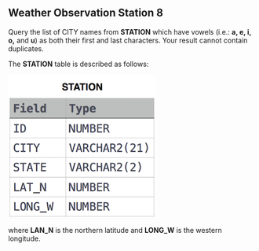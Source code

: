 ## Weather Observation Station 8   

Query the list of CITY names from **STATION** which have vowels (i.e.: **a, e, i, o,** and **u**) as both their first and  last characters. Your result cannot contain duplicates.  

The **STATION** table is described as follows:   

![This is a alt text.](/MySQL/Basic_Select/Weather_Observation_Station_8/Station.jpg "The STATION table.") 

where **LAN_N** is the northern latitude and **LONG_W** is the western longitude.
